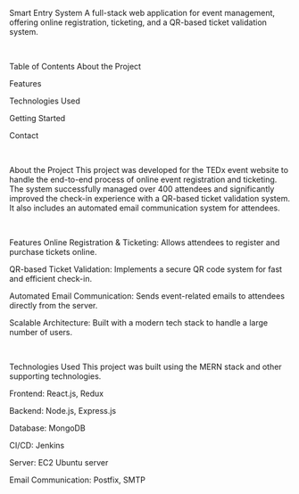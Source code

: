 Smart Entry System
A full-stack web application for event management, offering online registration, ticketing, and a QR-based ticket validation system.

<br>

Table of Contents
About the Project

Features

Technologies Used

Getting Started

Contact

<br>

About the Project
This project was developed for the TEDx event website to handle the end-to-end process of online event registration and ticketing. The system successfully managed over 400 attendees and significantly improved the check-in experience with a QR-based ticket validation system. It also includes an automated email communication system for attendees.

<br>

Features
Online Registration & Ticketing: Allows attendees to register and purchase tickets online.

QR-based Ticket Validation: Implements a secure QR code system for fast and efficient check-in.

Automated Email Communication: Sends event-related emails to attendees directly from the server.

Scalable Architecture: Built with a modern tech stack to handle a large number of users.

<br>

Technologies Used
This project was built using the MERN stack and other supporting technologies.

Frontend: React.js, Redux

Backend: Node.js, Express.js

Database: MongoDB

CI/CD: Jenkins

Server: EC2 Ubuntu server

Email Communication: Postfix, SMTP

<br>
